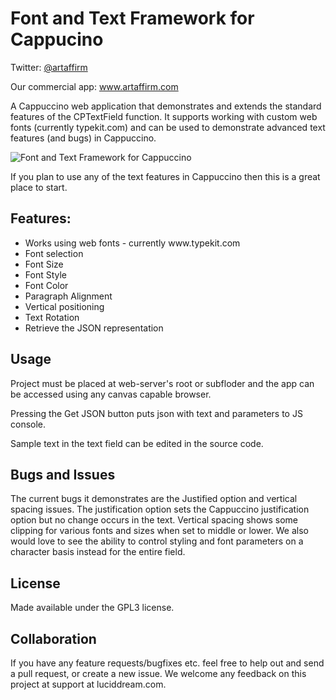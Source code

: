 <html xmlns="http://www.w3.org/1999/xhtml">
<head>
<meta http-equiv="Content-Type" content="text/html; charset=utf-8" />
<title>Font and Text Framework for Cappucino</title>
</head>

<body>
<h1>Font and Text Framework for Cappucino</h1>
<p>Twitter: <a href="http://twitter.com/artaffirm">@artaffirm</a></p>
<p>Our commercial app: <a href="http://www.artaffirm.com">www.artaffirm.com</a></p>
<p>A Cappuccino web application that demonstrates and extends the standard features of the CPTextField function. It supports working with custom web fonts (currently typekit.com) and can be used to demonstrate advanced text features (and bugs) in Cappuccino.</p>
<p><img src="http://www.luciddream.com/capp_text.png" alt="Font and Text Framework for Cappuccino" /></p>
<p>If you plan to use any of the text features in Cappuccino then this is a great place to start.</p>
<h2>Features:</h2>
<ul>
  <li>Works using web fonts - currently www.typekit.com</li>
  <li>Font selection</li>
  <li>Font Size</li>
  <li>Font Style</li>
  <li>Font Color</li>
  <li>Paragraph Alignment</li>
  <li>Vertical positioning</li>
  <li>Text Rotation</li>
  <li>Retrieve the JSON representation</li>
</ul>
<h2>Usage</h2>
<p>Project must be placed at web-server's root or subfloder and the app can be accessed using any canvas capable browser.</p>
<p>Pressing the Get JSON button puts json with text and parameters to JS console.</p>
<p>Sample text in the text field can be edited in the source code.</p>
<h2>Bugs and Issues</h2>

<p>The current bugs it demonstrates are the Justified option and vertical spacing issues. The justification option sets the Cappuccino justification option but no change occurs in the text. Vertical spacing shows some clipping for various fonts and sizes when set to middle or lower. We also would love to see the ability to control styling and font parameters on a character basis instead for the entire field.
</p>
<h2>License</h2>
<p>Made available under the GPL3 license.</p>
<h2>Collaboration</h2>
<p>If you have any feature requests/bugfixes etc. feel free to help out and send a pull request, or create a new issue. We welcome any feedback on this project at support at luciddream.com.</p>
</body>
</html>
